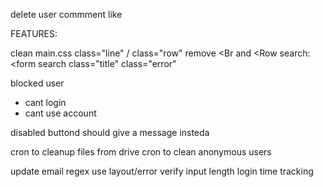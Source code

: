 delete user commment like


FEATURES:

clean main.css
class="line" / class="row"
remove <Br and <Row
search: <form
search class="title"
class="error"


blocked user
- cant login
- cant use account


disabled buttond should give a message insteda



cron to cleanup files from drive
cron to clean anonymous users

update email regex
use layout/error
verify input length
login time tracking

